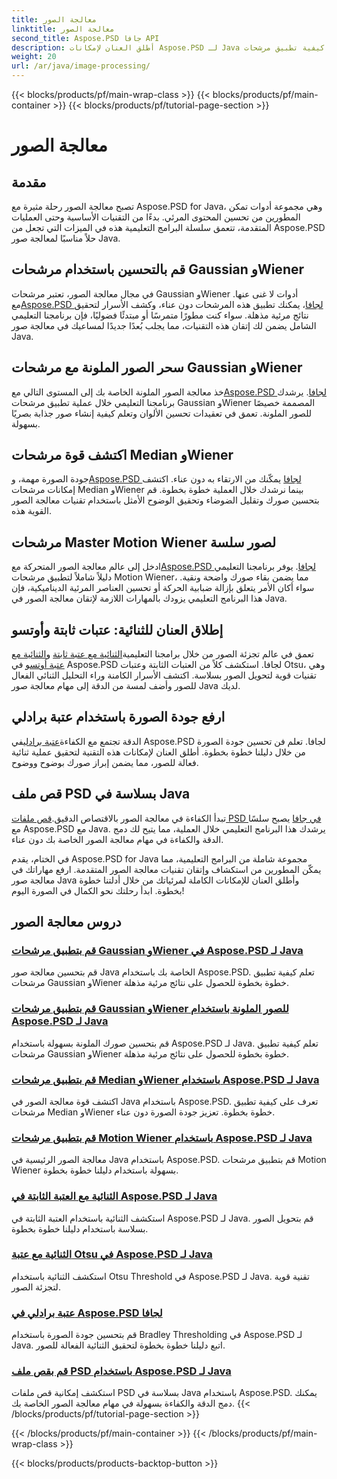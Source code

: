 ```yaml
---
title: معالجة الصور
linktitle: معالجة الصور
second_title: Aspose.PSD جافا API
description: أطلق العنان لإمكانات Aspose.PSD لـ Java في معالجة الصور. تعلم كيفية تطبيق مرشحات Gaussian وWiener وMedian وMotion Wiener خطوة بخطوة.
weight: 20
url: /ar/java/image-processing/
---
```


{{< blocks/products/pf/main-wrap-class >}}
{{< blocks/products/pf/main-container >}}
{{< blocks/products/pf/tutorial-page-section >}}

# معالجة الصور

## مقدمة

تصبح معالجة الصور رحلة مثيرة مع Aspose.PSD for Java، وهي مجموعة أدوات تمكن المطورين من تحسين المحتوى المرئي. بدءًا من التقنيات الأساسية وحتى العمليات المتقدمة، تتعمق سلسلة البرامج التعليمية هذه في الميزات التي تجعل من Aspose.PSD حلاً مناسبًا لمعالجة صور Java.

## قم بالتحسين باستخدام مرشحات Gaussian وWiener

 في مجال معالجة الصور، تعتبر مرشحات Gaussian وWiener أدوات لا غنى عنها. مع[Aspose.PSD لجافا](./apply-gaussian-wiener-filters/)، يمكنك تطبيق هذه المرشحات دون عناء، وكشف الأسرار لتحقيق نتائج مرئية مذهلة. سواء كنت مطورًا متمرسًا أو مبتدئًا فضوليًا، فإن برنامجنا التعليمي الشامل يضمن لك إتقان هذه التقنيات، مما يجلب بُعدًا جديدًا لمساعيك في معالجة صور Java.

## سحر الصور الملونة مع مرشحات Gaussian وWiener

 خذ معالجة الصور الملونة الخاصة بك إلى المستوى التالي مع[Aspose.PSD لجافا](./apply-gaussian-wiener-filters-color-image/). يرشدك برنامجنا التعليمي خلال عملية تطبيق مرشحات Gaussian وWiener المصممة خصيصًا للصور الملونة. تعمق في تعقيدات تحسين الألوان وتعلم كيفية إنشاء صور جذابة بصريًا بسهولة.

## اكتشف قوة مرشحات Median وWiener

 جودة الصورة مهمة، و[Aspose.PSD لجافا](./apply-median-wiener-filters/) يمكّنك من الارتقاء به دون عناء. اكتشف إمكانات مرشحات Median وWiener بينما نرشدك خلال العملية خطوة بخطوة. قم بتحسين صورك وتقليل الضوضاء وتحقيق الوضوح الأمثل باستخدام تقنيات معالجة الصور القوية هذه.

## مرشحات Master Motion Wiener لصور سلسة

 ادخل إلى عالم معالجة الصور المتحركة مع[Aspose.PSD لجافا](./apply-motion-wiener-filters/). يوفر برنامجنا التعليمي دليلاً شاملاً لتطبيق مرشحات Motion Wiener، مما يضمن بقاء صورك واضحة ونقية. سواء أكان الأمر يتعلق بإزالة ضبابية الحركة أو تحسين العناصر المرئية الديناميكية، فإن هذا البرنامج التعليمي يزودك بالمهارات اللازمة لإتقان معالجة الصور في Java.

## إطلاق العنان للثنائية: عتبات ثابتة وأوتسو

 تعمق في عالم تجزئة الصور من خلال برامجنا التعليمية[الثنائية مع عتبة ثابتة](./binarization-fixed-threshold/) و[الثنائية مع عتبة أوتسو](./binarization-otsu-threshold/) في Aspose.PSD لجافا. استكشف كلاً من العتبات الثابتة وعتبات Otsu، وهي تقنيات قوية لتحويل الصور بسلاسة. اكتشف الأسرار الكامنة وراء التحليل الثنائي الفعال للصور وأضف لمسة من الدقة إلى مهام معالجة صور Java لديك.

## ارفع جودة الصورة باستخدام عتبة برادلي

 الدقة تجتمع مع الكفاءة[عتبة برادلي](./bradley-thresholding/)في Aspose.PSD لجافا. تعلم فن تحسين جودة الصورة من خلال دليلنا خطوة بخطوة. أطلق العنان لإمكانات هذه التقنية لتحقيق عملية ثنائية فعالة للصور، مما يضمن إبراز صورك بوضوح ووضوح.

## قص ملف PSD بسلاسة في Java

 تبدأ الكفاءة في معالجة الصور بالاقتصاص الدقيق.[قص ملفات PSD في جافا](./crop-psd-file/) يصبح سلسًا مع Aspose.PSD مع Java. يرشدك هذا البرنامج التعليمي خلال العملية، مما يتيح لك دمج الدقة والكفاءة في مهام معالجة الصور الخاصة بك دون عناء.

في الختام، يقدم Aspose.PSD for Java مجموعة شاملة من البرامج التعليمية، مما يمكّن المطورين من استكشاف وإتقان تقنيات معالجة الصور المتقدمة. ارفع مهاراتك في معالجة صور Java وأطلق العنان للإمكانات الكاملة لمرئياتك من خلال أدلتنا خطوة بخطوة. ابدأ رحلتك نحو الكمال في الصورة اليوم!
## دروس معالجة الصور
### [قم بتطبيق مرشحات Gaussian وWiener في Aspose.PSD لـ Java](./apply-gaussian-wiener-filters/)
قم بتحسين معالجة صور Java الخاصة بك باستخدام Aspose.PSD. تعلم كيفية تطبيق مرشحات Gaussian وWiener خطوة بخطوة للحصول على نتائج مرئية مذهلة.
### [قم بتطبيق مرشحات Gaussian وWiener للصور الملونة باستخدام Aspose.PSD لـ Java](./apply-gaussian-wiener-filters-color-image/)
قم بتحسين صورك الملونة بسهولة باستخدام Aspose.PSD لـ Java. تعلم كيفية تطبيق مرشحات Gaussian وWiener خطوة بخطوة للحصول على نتائج مرئية مذهلة.
### [قم بتطبيق مرشحات Median وWiener باستخدام Aspose.PSD لـ Java](./apply-median-wiener-filters/)
اكتشف قوة معالجة الصور في Java باستخدام Aspose.PSD. تعرف على كيفية تطبيق مرشحات Median وWiener خطوة بخطوة. تعزيز جودة الصورة دون عناء.
### [قم بتطبيق مرشحات Motion Wiener باستخدام Aspose.PSD لـ Java](./apply-motion-wiener-filters/)
معالجة الصور الرئيسية في Java باستخدام Aspose.PSD. قم بتطبيق مرشحات Motion Wiener بسهولة باستخدام دليلنا خطوة بخطوة.
### [الثنائية مع العتبة الثابتة في Aspose.PSD لـ Java](./binarization-fixed-threshold/)
استكشف الثنائية باستخدام العتبة الثابتة في Aspose.PSD لـ Java. قم بتحويل الصور بسلاسة باستخدام دليلنا خطوة بخطوة.
### [الثنائية مع عتبة Otsu في Aspose.PSD لـ Java](./binarization-otsu-threshold/)
استكشف الثنائية باستخدام Otsu Threshold في Aspose.PSD لـ Java. تقنية قوية لتجزئة الصور.
### [عتبة برادلي في Aspose.PSD لجافا](./bradley-thresholding/)
قم بتحسين جودة الصورة باستخدام Bradley Thresholding في Aspose.PSD لـ Java. اتبع دليلنا خطوة بخطوة لتحقيق الثنائية الفعالة للصور.
### [قم بقص ملف PSD باستخدام Aspose.PSD لـ Java](./crop-psd-file/)
استكشف إمكانية قص ملفات PSD بسلاسة في Java باستخدام Aspose.PSD. يمكنك دمج الدقة والكفاءة بسهولة في مهام معالجة الصور الخاصة بك.
{{< /blocks/products/pf/tutorial-page-section >}}

{{< /blocks/products/pf/main-container >}}
{{< /blocks/products/pf/main-wrap-class >}}

{{< blocks/products/products-backtop-button >}}
